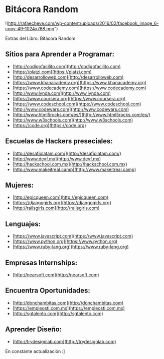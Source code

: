 # Bitácora Random

!(http://rafaecheve.com/wp-content/uploads/2016/02/facebook_image_6-copy-49-1024x768.png")

Extras del Libro: Bitácora Random

## Sitios para Aprender a Programar:

- [http://codigofacilito.com](http://codigofacilito.com)
- [https://platzi.com](https://platzi.com)
- [http://desarrolloweb.com](http://desarrolloweb.com)
- [https://www.khanacademy.org](https://www.khanacademy.org)
- [https://www.codecademy.com](https://www.codecademy.com)
- [http://www.lynda.com](http://www.lynda.com)
- [https://www.coursera.org](https://www.coursera.org)
- [https://www.codeschool.com](https://www.codeschool.com)
- [http://www.codewars.com](http://www.codewars.com)
- [http://www.html5rocks.com/es/](http://www.html5rocks.com/es/)
- [http://www.w3schools.com](http://www.w3schools.com)
- [https://code.org](https://code.org)

## Escuelas de Hackers preseciales:

- [http://desafiolatam.com/](http://desafiolatam.com/)
- [http://www.devf.mx](http://www.devf.mx)
- [http://hackschool.com.mx](http://hackschool.com.mx)
- [http://www.makeitreal.camp](http://www.makeitreal.camp)

## Mujeres:

- [http://epicqueen.com](http://epicqueen.com)
- [https://djangogirls.org](https://djangogirls.org)
- [http://railsgirls.com](http://railsgirls.com)

## Lenguajes:

- [https://www.javascript.com](https://www.javascript.com)
- [https://www.python.org](https://www.python.org)
- [https://www.ruby-lang.org](https://www.ruby-lang.org)

## Empresas Internships:

- [http://nearsoft.com](http://nearsoft.com)

## Encuentra Oportunidades:

- [http://donchambitas.com](http://donchambitas.com)
- [https://empleosti.com.mx](https://empleosti.com.mx)
- [http://sgtalento.com](http://sgtalento.com)

## Aprender Diseño:

- [http://trydesignlab.com](http://trydesignlab.com)




En constante actualización :]

